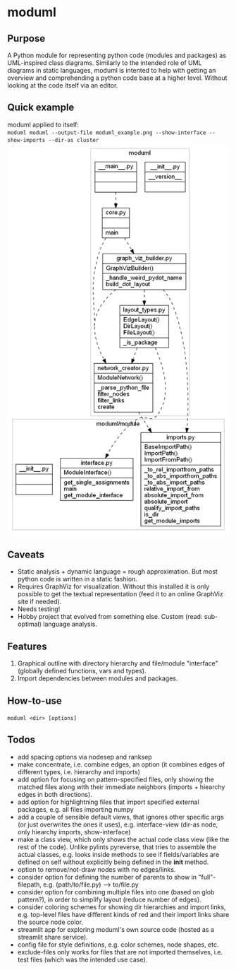 # moduml


## Purpose
A Python module for representing python code (modules and packages) as UML-inspired class diagrams.
Similarly to the intended role of UML diagrams in static languages, moduml is intented to help with getting an overview and comprehending a python code base at a higher level. Without looking at the code itself via an editor.


## Quick example
moduml applied to itself:  
``moduml moduml --output-file moduml_example.png --show-interface --show-imports --dir-as cluster``
![moduml example](moduml_example.png)


## Caveats
- Static analysis + dynamic language = rough approximation. But most python code is written in a static fashion.
- Requires GraphViz for visualization. Without this installed it is only possible to get the textual representation (feed it to an online GraphViz site if needed).
- Needs testing!
- Hobby project that evolved from something else. Custom (read: sub-optimal) language analysis.


## Features
1. Graphical outline with directory hierarchy and file/module "interface" (globally defined functions, vars and types).
2. Import dependencies between modules and packages.


## How-to-use
``moduml <dir> [options]``


## Todos
- add spacing options via nodesep and ranksep
- make concentrate, i.e. combine edges, an option (it combines edges of different types, i.e. hierarchy and imports)
- add option for focusing on pattern-specified files, only showing the matched files along with their immediate neighbors (imports + hiearchy edges in both directions).
- add option for highlightning files that import specified external packages, e.g. all files importing numpy
- add a couple of sensible default views, that ignores other specific args (or just overwrites the ones it uses), e.g. interface-view (dir-as node, only hiearchy imports, show-interface)
- make a class view, which only shows the actual code class view (like the rest of the code). Unlike pylints pyreverse, that tries to assemble the actual classes, e.g. looks inside methods to see if fields/variables are defined on self without explicitly being defined in the __init__ method.
- option to remove/not-draw nodes with no edges/links.
- consider option for defining the number of parents to show in "full"-filepath, e.g. (path/to/file.py) --> to/file.py
- consider option for combining multiple files into one (based on glob pattern?), in order to simplify layout (reduce number of edges).
- consider coloring schemes for showing dir hierarchies and import links, e.g. top-level files have different kinds of red and their import links share the source node color.
- streamlit app for exploring moduml's own source code (hosted as a streamlit share service).
- config file for style definitions, e.g. color schemes, node shapes, etc.
- exclude-files only works for files that are not imported themselves, i.e. test files (which was the intended use case).
